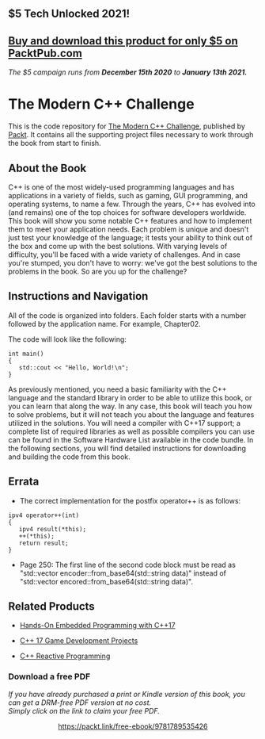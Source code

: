 


## $5 Tech Unlocked 2021!
[Buy and download this product for only $5 on PacktPub.com](https://www.packtpub.com/)
-----
*The $5 campaign         runs from __December 15th 2020__ to __January 13th 2021.__*

# The Modern C++ Challenge
This is the code repository for [The Modern C++ Challenge](https://www.packtpub.com/product/the-modern-c-challenge/9781788993869), published by [Packt](https://www.packtpub.com/?utm_source=github). It contains all the supporting project files necessary to work through the book from start to finish.
## About the Book
C++ is one of the most widely-used programming languages and has applications in a variety of fields, such as gaming, GUI programming, and operating systems, to name a few. Through the years, C++ has evolved into (and remains) one of the top choices for software developers worldwide. This book will show you some notable C++ features and how to implement them to meet your application needs. Each problem is unique and doesn't just test your knowledge of the language; it tests your ability to think out of the box and come up with the best solutions. With varying levels of difficulty, you'll be faced with a wide variety of challenges. And in case you're stumped, you don't have to worry: we've got the best solutions to the problems in the book. So are you up for the challenge?

## Instructions and Navigation
All of the code is organized into folders. Each folder starts with a number followed by the application name. For example, Chapter02.



The code will look like the following:
```
int main()
{
   std::cout << "Hello, World!\n";
}
```

As previously mentioned, you need a basic familiarity with the C++ language and the standard library in order to be able to utilize this book, or you can learn that along the way. In any case, this book will teach you how to solve problems, but it will not teach you about the language and features utilized in the solutions. You will need a compiler with C++17 support; a complete list of required libraries as well as possible compilers you can use can be found in the Software Hardware List available in the code bundle. In the following sections, you will find detailed instructions for downloading and building the code from this book.

## Errata
* The correct implementation for the postfix operator++ is as follows:
```
ipv4 operator++(int)
{
   ipv4 result(*this);
   ++(*this);
   return result;
}
```
* Page 250: The first line of the second code block must be read as "std::vector encoder::from_base64(std::string data)" instead of "std::vector encored::from_base64(std::string data)".

## Related Products
* [Hands-On Embedded Programming with C++17](https://www.packtpub.com/application-development/hands-embedded-programming-c17?utm_source=github&utm_medium=repository&utm_campaign=9781788629300)

* [C++ 17 Game Development Projects](https://www.packtpub.com/game-development/c-17-game-development-projects?utm_source=github&utm_medium=repository&utm_campaign=9781788834087)

* [C++ Reactive Programming](https://www.packtpub.com/application-development/c-reactive-programming?utm_source=github&utm_medium=repository&utm_campaign=9781788629775)
### Download a free PDF

 <i>If you have already purchased a print or Kindle version of this book, you can get a DRM-free PDF version at no cost.<br>Simply click on the link to claim your free PDF.</i>
<p align="center"> <a href="https://packt.link/free-ebook/9781789535426">https://packt.link/free-ebook/9781789535426 </a> </p>